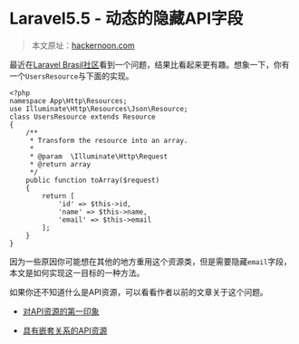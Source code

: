 # Laravel5.5 - 动态的隐藏API字段

> 本文原址：[hackernoon.com](https://hackernoon.com/hiding-api-fields-dynamically-laravel-5-5-82744f1dd15a)


最近在[Laravel Brasil社区](https://github.com/laravelbrasil/forum/issues/140)看到一个问题，结果比看起来更有趣。想象一下，你有一个`UsersResource`与下面的实现。

```
<?php
namespace App\Http\Resources;
use Illuminate\Http\Resources\Json\Resource;
class UsersResource extends Resource
{
    /**
     * Transform the resource into an array.
     *
     * @param  \Illuminate\Http\Request
     * @return array
     */
    public function toArray($request)
    {
        return [
            'id' => $this->id,
            'name' => $this->name,
            'email' => $this->email
        ];
    }
}
```

因为一些原因你可能想在其他的地方重用这个资源类，但是需要隐藏`email`字段，本文是如何实现这一目标的一种方法。

如果你还不知道什么是API资源，可以看看作者以前的文章关于这个问题。

* [对API资源的第一印象](https://hackernoon.com/first-impressions-on-laravel-api-resources-4869b73b7847)

* [具有嵌套关系的API资源](https://hackernoon.com/reusable-api-resource-with-nested-relationship-laravel-5-5-c654c7243869)







